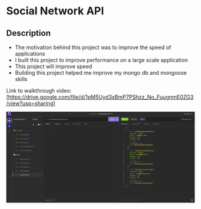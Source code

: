 # Social Network API

## Description 
- The motivation behind this project was to improve the speed of applications
- I built this project to improve performance on a large scale application
- This project will improve speed
- Building this project helped me improve my mongo db and mongoose skills

Link to walkthrough video: [https://drive.google.com/file/d/1pM5Uyd3xBmP7PShzz_No_FuugnmE0ZG3/view?usp=sharing]

![Social Network API](./images/social-network-api.png)
